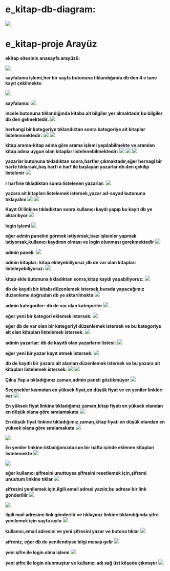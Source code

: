 # e_kitap-db-diagram:

![](https://github.com/rmzngbc/e_kitap-proje/blob/master/ekitap_resim/db_diagram.PNG)

# e_kitap-proje Arayüz


**ekitap sitesinin anasayfa arayüzü:**

![](https://github.com/rmzngbc/e_kitap-proje/blob/master/ekitap_resim/1.png)


**sayfalama işlemi,her bir sayfa butonuna tıklandığında db den 4 e tane kayıt çekilmekte**:


![](https://github.com/rmzngbc/e_kitap-proje/blob/master/ekitap_resim/2.png)


**sayfalama:**
![](https://github.com/rmzngbc/e_kitap-proje/blob/master/ekitap_resim/3.png)


**incele butonuna tıklandığında kitaba ait bilgiler yer almaktadır,bu bilgiler db den gelmektedir.** 
![](https://github.com/rmzngbc/e_kitap-proje/blob/master/ekitap_resim/4.png)


**herhangi bir kategoriye tıklandıktan sonra kategoriye ait kitaplar listelenmektedir:**
![](https://github.com/rmzngbc/e_kitap-proje/blob/master/ekitap_resim/5.png)
![](https://github.com/rmzngbc/e_kitap-proje/blob/master/ekitap_resim/6.png)


**kitap arama-kitap adına göre arama işlemi yapılabilmekte ve aranılan kitap adına uygun olan kitaplar listelenebilmektedir:**
![](https://github.com/rmzngbc/e_kitap-proje/blob/master/ekitap_resim/7.png)
![](https://github.com/rmzngbc/e_kitap-proje/blob/master/ekitap_resim/8.png)
![](https://github.com/rmzngbc/e_kitap-proje/blob/master/ekitap_resim/9.png)


**yazarlar butonuna tıkladıktan sonra,harfler çıkmaktadır,eğer hernagi bir harfe tıklarsak,baş harfi o harf ile başlayan yazarlar db den çekilip listelenir**
![](https://github.com/rmzngbc/e_kitap-proje/blob/master/ekitap_resim/10.png)


**r harfine tıkladıktan sonra listelenen yazarlar:** 
![](https://github.com/rmzngbc/e_kitap-proje/blob/master/ekitap_resim/11.png)

**yazara ait kitapları listelemek istersek,yazar ad-soyad butonuna tıklayalım**
![](https://github.com/rmzngbc/e_kitap-proje/blob/master/ekitap_resim/12.png)
![](https://github.com/rmzngbc/e_kitap-proje/blob/master/ekitap_resim/13.png)


**Kayıt Ol linkine tıkladıktan sonra kullanıcı kaydı yapıp bu kayıt db ye aktarılıyor**
![](https://github.com/rmzngbc/e_kitap-proje/blob/master/ekitap_resim/14.png)


**login işlemi**
![](https://github.com/rmzngbc/e_kitap-proje/blob/master/ekitap_resim/15.png)

**eğer admin panelini görmek istiyorsak,bazı işlemler yapmak istiyorsak,kullanıcı kaydının olması ve login olunması gerekmektedir**
![](https://github.com/rmzngbc/e_kitap-proje/blob/master/ekitap_resim/16.png)


**admin paneli:**
![](https://github.com/rmzngbc/e_kitap-proje/blob/master/ekitap_resim/17.png)

**admin kitaplar:**
**kitap ekleyebiliyoruz,db de var olan kitapları listeleyebiliyoruz:**
![](https://github.com/rmzngbc/e_kitap-proje/blob/master/ekitap_resim/18.png)


**kitap ekle butonuna tıkladıktan sonra,kitap kaydı yapabiliyoruz:**
![](https://github.com/rmzngbc/e_kitap-proje/blob/master/ekitap_resim/19.png)

**db de kayıtlı bir kitabı düzenlemek istersek,burada yapacağımız düzenleme doğrudan db ye aktarılmakta**
![](https://github.com/rmzngbc/e_kitap-proje/blob/master/ekitap_resim/20.png)

**admin kategoriler:**
**db de var olan kategoriler**
![](https://github.com/rmzngbc/e_kitap-proje/blob/master/ekitap_resim/21.png)

**eğer yeni bir kategori eklemek istersek:**
![](https://github.com/rmzngbc/e_kitap-proje/blob/master/ekitap_resim/22.png)

**eğer db de var olan bir kategoriyi düzenlemek istersek ve bu kategoriye ait olan kitapları listelemek istersek:**
![](https://github.com/rmzngbc/e_kitap-proje/blob/master/ekitap_resim/23.png)

**admin yazarlar:**
**db de kayıtlı olan yazarların listesi:**
![](https://github.com/rmzngbc/e_kitap-proje/blob/master/ekitap_resim/24.png)

**eğer yeni bir yazar kayıt etmek istersek:**
![](https://github.com/rmzngbc/e_kitap-proje/blob/master/ekitap_resim/25.png)


**db de kayıtlı bir yazara ait alanları düzenlemek istersek ve bu yazara ait kitapları listelemek istersek:**
![](https://github.com/rmzngbc/e_kitap-proje/blob/master/ekitap_resim/26.png)
![](https://github.com/rmzngbc/e_kitap-proje/blob/master/ekitap_resim/27.png)



**Çıkış Yap a tıkladığımız zaman,admin paneli gözükmüyor** 
![](https://github.com/rmzngbc/e_kitap-proje/blob/master/ekitap_resim/28.png)


**Seçenekler kısmıdan en yüksek fiyat,en düşük fiyat ve en yeniler linkleri var**
![](https://github.com/rmzngbc/e_kitap-proje/blob/master/ekitap_resim/30.png)



**En yüksek fiyat linkine tıkladığımız zaman,kitap fiyatı en yüksek olandan en düşük olana göre sıralamakata**
![](https://github.com/rmzngbc/e_kitap-proje/blob/master/ekitap_resim/31.png)



**En düşük fiyat linkine tıkladığımız zaman,kitap fiyatı en düşük olandan en yüksek olana göre sıralamakata**
![](https://github.com/rmzngbc/e_kitap-proje/blob/master/ekitap_resim/32.png)


![](https://github.com/rmzngbc/e_kitap-proje/blob/master/ekitap_resim/33.png)




**En yeniler linkine tıkladığımızda son bir hafta içinde eklenen kitapları listelemekte**
![](https://github.com/rmzngbc/e_kitap-proje/blob/master/ekitap_resim/34.png)


![](https://github.com/rmzngbc/e_kitap-proje/blob/master/ekitap_resim/35.png)




**eğer kullanıcı şifresini unuttuysa şifresini resetlemek için,şifremi unuutum linkine tıklar**
![](https://github.com/rmzngbc/e_kitap-proje/blob/master/ekitap_resim/36.png)




**şifresini yenilemek için,ilgili email adresi yazılır,bu adrese bir link gönderiliir**
![](https://github.com/rmzngbc/e_kitap-proje/blob/master/ekitap_resim/37.png)





![](https://github.com/rmzngbc/e_kitap-proje/blob/master/ekitap_resim/38.png)




**ilgili mail adresine link gönderilir ve tıklayınız linkine tıklandığında şifre yenilemek için sayfa açılır**
![](https://github.com/rmzngbc/e_kitap-proje/blob/master/ekitap_resim/39.PNG)




**kullanıcı,email adresini ve yeni şifresini yazar ve butona tıklar**
![](https://github.com/rmzngbc/e_kitap-proje/blob/master/ekitap_resim/40.png)



**şifreniz, eğer db de yenilendiyse bilgi mesajı gelir**
![](https://github.com/rmzngbc/e_kitap-proje/blob/master/ekitap_resim/41.png)




**yeni şifre ile login olma işlemi**
![](https://github.com/rmzngbc/e_kitap-proje/blob/master/ekitap_resim/42.png)




**yeni şifre ile login olunmuştur ve kullanıcı adı sağ üst köşede çıkmıştır**
![](https://github.com/rmzngbc/e_kitap-proje/blob/master/ekitap_resim/43.png)
